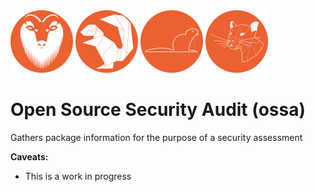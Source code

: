 <img width=100 src="https://raw.githubusercontent.com/ThinGuy/svg/master/Ubuntu_Badge-Trusty_Tahr.svg?sanitize=true">
<img width=100 src="https://raw.githubusercontent.com/ThinGuy/svg/master/Ubuntu_Badge-Xenial_Xerus.svg?sanitize=true">
<img width=100 src="https://raw.githubusercontent.com/ThinGuy/svg/master/Ubuntu_Badge-Bionic_Beaver.svg?sanitize=true">
<img width=100 src="https://raw.githubusercontent.com/ThinGuy/svg/master/Ubuntu_Badge-Focal_Fossa.svg?sanitize=true">

# Open Source Security Audit (ossa)
Gathers package information for the purpose of a security assessment

**Caveats:** 
 - This is a work in progress
 

